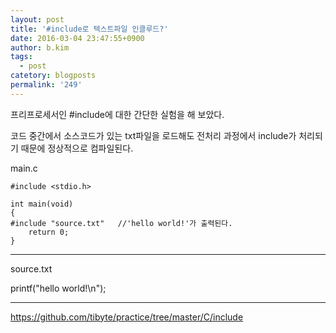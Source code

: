 ```yaml
---
layout: post
title: '#include로 텍스트파일 인클루드?'
date: 2016-03-04 23:47:55+0900
author: b.kim
tags:
  - post
catetory: blogposts
permalink: '249'
---
```



  

  

프리프로세서인 #include에 대한 간단한 실험을 해 보았다.

  

코드 중간에서 소스코드가 있는 txt파일을 로드해도 전처리 과정에서 include가 처리되기 때문에 정상적으로 컴파일된다.

  

main.c

  

    
    
    #include <stdio.h>
    
    int main(void)
    {
    #include "source.txt"   //'hello world!'가 출력된다.
    	return 0;
    }

  
  
---  
  
  

  

source.txt

  

printf("hello world!\n");

  
  
---  
  
  

  

<https://github.com/tibyte/practice/tree/master/C/include>


